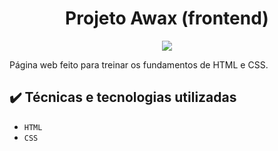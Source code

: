 <h1 align="center"> Projeto Awax (frontend) </h1>
<p align="center">
<img loading="lazy" src="http://img.shields.io/static/v1?label=STATUS&message=EM%20ANDAMENTO&color=GREEN&style=for-the-badge"/>
</p>
Página web feito para treinar os fundamentos de HTML e CSS.

<h2> ✔️ Técnicas e tecnologias utilizadas </h2>

- ``HTML``
- ``CSS``